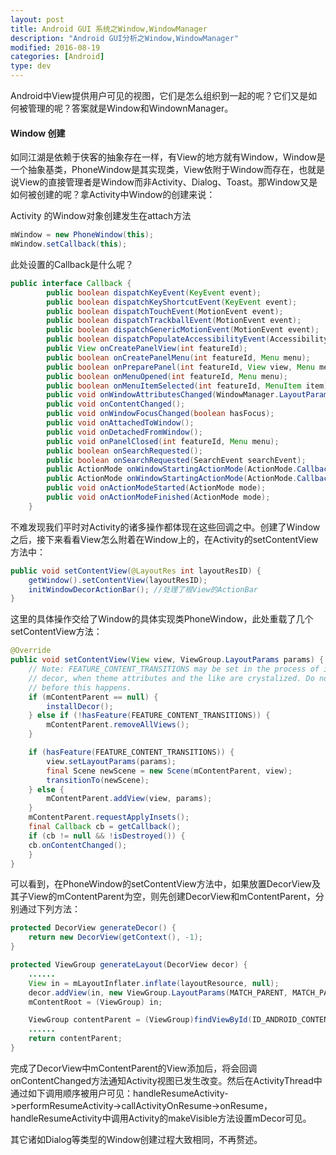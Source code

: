 ```yaml
---
layout: post
title: Android GUI 系统之Window,WindowManager
description: "Android GUI分析之Window,WindowManager"
modified: 2016-08-19
categories: [Android]
type: dev
---
```


Android中View提供用户可见的视图，它们是怎么组织到一起的呢？它们又是如何被管理的呢？答案就是Window和WindownManager。  

#### Window 创建

如同江湖是依赖于侠客的抽象存在一样，有View的地方就有Window，Window是一个抽象基类，PhoneWindow是其实现类，View依附于Window而存在，也就是说View的直接管理者是Window而非Activity、Dialog、Toast。那Window又是如何被创建的呢？拿Activity中Window的创建来说：

Activity 的Window对象创建发生在attach方法

```java
mWindow = new PhoneWindow(this);
mWindow.setCallback(this);
```

此处设置的Callback是什么呢？

```java
public interface Callback {
        public boolean dispatchKeyEvent(KeyEvent event);
        public boolean dispatchKeyShortcutEvent(KeyEvent event);
        public boolean dispatchTouchEvent(MotionEvent event);
        public boolean dispatchTrackballEvent(MotionEvent event);
        public boolean dispatchGenericMotionEvent(MotionEvent event);
        public boolean dispatchPopulateAccessibilityEvent(AccessibilityEvent event);
        public View onCreatePanelView(int featureId);
        public boolean onCreatePanelMenu(int featureId, Menu menu);
        public boolean onPreparePanel(int featureId, View view, Menu menu);
        public boolean onMenuOpened(int featureId, Menu menu);
        public boolean onMenuItemSelected(int featureId, MenuItem item);
        public void onWindowAttributesChanged(WindowManager.LayoutParams attrs);
        public void onContentChanged();
        public void onWindowFocusChanged(boolean hasFocus);
        public void onAttachedToWindow();
        public void onDetachedFromWindow();
        public void onPanelClosed(int featureId, Menu menu);
        public boolean onSearchRequested();
        public boolean onSearchRequested(SearchEvent searchEvent);
        public ActionMode onWindowStartingActionMode(ActionMode.Callback callback);
        public ActionMode onWindowStartingActionMode(ActionMode.Callback callback, int type);
        public void onActionModeStarted(ActionMode mode);
        public void onActionModeFinished(ActionMode mode);
    }
```

不难发现我们平时对Activity的诸多操作都体现在这些回调之中。创建了Window之后，接下来看看View怎么附着在Window上的，在Activity的setContentView方法中：

```java
public void setContentView(@LayoutRes int layoutResID) {
    getWindow().setContentView(layoutResID);
    initWindowDecorActionBar(); //处理了根View的ActionBar
}
```

这里的具体操作交给了Window的具体实现类PhoneWindow，此处重载了几个setContentView方法：

```java
@Override
public void setContentView(View view, ViewGroup.LayoutParams params) {
    // Note: FEATURE_CONTENT_TRANSITIONS may be set in the process of installing the window
    // decor, when theme attributes and the like are crystalized. Do not check the feature
    // before this happens.
    if (mContentParent == null) {
        installDecor();
    } else if (!hasFeature(FEATURE_CONTENT_TRANSITIONS)) {
        mContentParent.removeAllViews();
    }

    if (hasFeature(FEATURE_CONTENT_TRANSITIONS)) {
        view.setLayoutParams(params);
        final Scene newScene = new Scene(mContentParent, view);
        transitionTo(newScene);
    } else {
        mContentParent.addView(view, params);
    }
    mContentParent.requestApplyInsets();
    final Callback cb = getCallback();
    if (cb != null && !isDestroyed()) {
    cb.onContentChanged();
    }
}
```

可以看到，在PhoneWindow的setContentView方法中，如果放置DecorView及其子View的mContentParent为空，则先创建DecorView和mContentParent，分别通过下列方法：

```java
protected DecorView generateDecor() {
    return new DecorView(getContext(), -1);
}

protected ViewGroup generateLayout(DecorView decor) {
    ......
    View in = mLayoutInflater.inflate(layoutResource, null);
    decor.addView(in, new ViewGroup.LayoutParams(MATCH_PARENT, MATCH_PARENT));
    mContentRoot = (ViewGroup) in;

    ViewGroup contentParent = (ViewGroup)findViewById(ID_ANDROID_CONTENT);
    ......
    return contentParent;
}      
```

完成了DecorView中mContentParent的View添加后，将会回调onContentChanged方法通知Activity视图已发生改变。然后在ActivityThread中通过如下调用顺序被用户可见：handleResumeActivity->performResumeActivity->callActivityOnResume->onResume，handleResumeActivity中调用Activity的makeVisible方法设置mDecor可见。

其它诸如Dialog等类型的Window创建过程大致相同，不再赘述。



  

​









